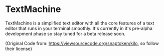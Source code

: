 # TextMachine

TextMachine is a simplified text editor with all the core features of a text editor that runs in your terminal smoothly. It's currently in it's pre-alpha development phase so stay tuned for a beta release soon.

(Original Code from: https://viewsourcecode.org/snaptoken/kilo, so follow their license)